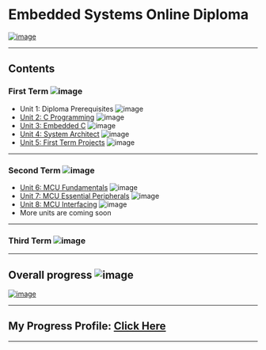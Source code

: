 # Embedded Systems Online Diploma

[![image](https://drive.google.com/uc?export=view&id=1Bcpl5OGMCVsqHlF52MFKXuOHNEaKHi92)](https://www.learn-in-depth.com/online-diploma/minakaram.me%40gmail.com)

---

## Contents

### First Term ![image](https://progress-bar.dev/100/?title=Done)

- Unit 1: Diploma Prerequisites ![image](https://progress-bar.dev/100/?title=No_Assignments&color=bababa)
- [Unit 2: C Programming](Unit_2_C_Programming) ![image](https://progress-bar.dev/100/)
- [Unit 3: Embedded C](Unit_3_Embedded_C) ![image](https://progress-bar.dev/100/)
- [Unit 4: System Architect](Unit_4_System_Architecture) ![image](https://progress-bar.dev/100/)
- [Unit 5: First Term Projects](Unit_5_First_Term_Projects) ![image](https://progress-bar.dev/100/)

---

### Second Term ![image](https://progress-bar.dev/60/?title=In_Progress&color=ff00ff)

- [Unit 6: MCU Fundamentals](Unit_6_MCU_Fundamentals) ![image](https://progress-bar.dev/100/)
- [Unit 7: MCU Essential Peripherals](Unit_7_MCU_Essential_Peripherals) ![image](https://progress-bar.dev/100/)
- [Unit 8: MCU Interfacing](Unit_8_MCU_Interfacing) ![image](https://progress-bar.dev/30/)
- More units are coming soon

---

### Third Term ![image](https://progress-bar.dev/0/?title=Start_Soon&color=ff0000)

---

## Overall progress ![image](https://progress-bar.dev/1/?scale=3&title=Terms&suffix=&width=230&color=aa00ff)

[![image](https://drive.google.com/uc?export=view&id=10y5m_ZnQ9NyiAP83m8vsVezB5YJ-HjTc)](https://www.learn-in-depth.com/online-diploma/minakaram.me%40gmail.com)

---

## My Progress Profile: [Click Here](https://www.learn-in-depth.com/online-diploma/minakaram.me%40gmail.com)

---
